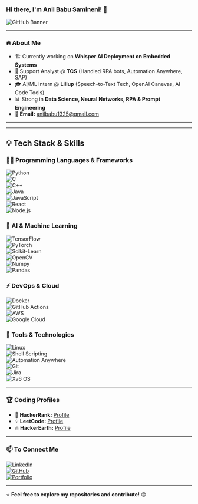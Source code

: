 ### Hi there, I'm Anil Babu Samineni! 👋

![GitHub Banner](https://media.giphy.com/media/26AHONQ79FdWZhAI0/giphy.gif)

---

### 🔥 About Me
- 🏗 Currently working on **Whisper AI Deployment on Embedded Systems**
- 🤖 Support Analyst @ **TCS** (Handled RPA bots, Automation Anywhere, SAP)
- 🎓 AI/ML Intern @ **Lillup** (Speech-to-Text Tech, OpenAI Canevas, AI Code Tools)
- 📊 Strong in **Data Science, Neural Networks, RPA & Prompt Engineering**
- 📧 **Email:** [anilbabu1325@gmail.com](mailto:anilbabu1325@gmail.com)

---

---

## 💡 Tech Stack & Skills  
### 👨‍💻 Programming Languages & Frameworks  
![Python](https://img.shields.io/badge/Python-3776AB?style=for-the-badge&logo=python&logoColor=white)  
![C](https://img.shields.io/badge/C-00599C?style=for-the-badge&logo=c&logoColor=white)  
![C++](https://img.shields.io/badge/C++-00599C?style=for-the-badge&logo=c%2B%2B&logoColor=white)  
![Java](https://img.shields.io/badge/Java-007396?style=for-the-badge&logo=java&logoColor=white)  
![JavaScript](https://img.shields.io/badge/JavaScript-F7DF1E?style=for-the-badge&logo=javascript&logoColor=black)  
![React](https://img.shields.io/badge/React-61DAFB?style=for-the-badge&logo=react&logoColor=black)  
![Node.js](https://img.shields.io/badge/Node.js-339933?style=for-the-badge&logo=node.js&logoColor=white)  

### 🤖 AI & Machine Learning  
![TensorFlow](https://img.shields.io/badge/TensorFlow-FF6F00?style=for-the-badge&logo=tensorflow&logoColor=white)  
![PyTorch](https://img.shields.io/badge/PyTorch-EE4C2C?style=for-the-badge&logo=pytorch&logoColor=white)  
![Scikit-Learn](https://img.shields.io/badge/Scikit--Learn-F7931E?style=for-the-badge&logo=scikit-learn&logoColor=white)  
![OpenCV](https://img.shields.io/badge/OpenCV-5C3EE8?style=for-the-badge&logo=opencv&logoColor=white)  
![Numpy](https://img.shields.io/badge/Numpy-013243?style=for-the-badge&logo=numpy&logoColor=white)  
![Pandas](https://img.shields.io/badge/Pandas-150458?style=for-the-badge&logo=pandas&logoColor=white)  

### ⚡ DevOps & Cloud  
![Docker](https://img.shields.io/badge/Docker-2496ED?style=for-the-badge&logo=docker&logoColor=white)  
![GitHub Actions](https://img.shields.io/badge/GitHub_Actions-2088FF?style=for-the-badge&logo=github-actions&logoColor=white)  
![AWS](https://img.shields.io/badge/AWS-232F3E?style=for-the-badge&logo=amazon-aws&logoColor=white)  
![Google Cloud](https://img.shields.io/badge/Google_Cloud-4285F4?style=for-the-badge&logo=google-cloud&logoColor=white)  

### 🔧 Tools & Technologies  
![Linux](https://img.shields.io/badge/Linux-FCC624?style=for-the-badge&logo=linux&logoColor=black)  
![Shell Scripting](https://img.shields.io/badge/Shell_Scripting-4EAA25?style=for-the-badge&logo=gnu-bash&logoColor=white)  
![Automation Anywhere](https://img.shields.io/badge/Automation_Anywhere-F50?style=for-the-badge&logo=automation&logoColor=white)  
![Git](https://img.shields.io/badge/Git-F05032?style=for-the-badge&logo=git&logoColor=white)  
![Jira](https://img.shields.io/badge/Jira-0052CC?style=for-the-badge&logo=jira&logoColor=white)  
![Xv6 OS](https://img.shields.io/badge/Xv6_Operating_System-000000?style=for-the-badge&logo=linux&logoColor=white)  

---



### 🏆 Coding Profiles

- 🏅 **HackerRank:** [Profile](https://www.hackerrank.com/AnilSami)
- 💡 **LeetCode:** [Profile](https://leetcode.com/AnilSami/)
- 🔥 **HackerEarth:** [Profile](https://www.hackerearth.com/@AnilSami)

---

### 📫 To Connect Me  
[![LinkedIn](https://img.shields.io/badge/LinkedIn-0077B5?style=for-the-badge&logo=linkedin&logoColor=white)](https://linkedin.com/in/anilsami)  
[![GitHub](https://img.shields.io/badge/GitHub-181717?style=for-the-badge&logo=github&logoColor=white)](https://github.com/AnilSami)  
[![Portfolio](https://img.shields.io/badge/Portfolio-FF5722?style=for-the-badge&logo=web&logoColor=white)](https://anilsami.dev)  

---

⭐ **Feel free to explore my repositories and contribute!** 😊





